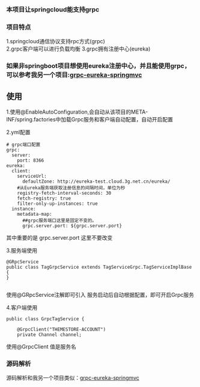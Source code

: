 ### 本项目让springcloud能支持grpc

### 项目特点
1.springcloud通信协议支持rpc方式(grpc)  
2.grpc客户端可以进行负载均衡
3.grpc拥有注册中心(eureka)

### 如果非springboot项目想使用eureka注册中心，并且能使用grpc，可以参考我另一个项目:[grpc-eureka-springmvc](https://github.com/smallleaf/grpc-eureka-springmvc)

##  使用
1.使用@EnableAutoConfiguration,会自动从该项目的META-INF/spring.factories中加载Grpc服务和客户端自动配置，自动开启配置

2.yml配置
```
# grpc端口配置
grpc:
  server:
    port: 8366
eureka:
  client:
    serviceUrl:
      defaultZone: http://eureka-test.cloud.3g.net.cn/eureka/
    #从Eureka服务端获取注册信息的间隔时间，单位为秒
    registry-fetch-interval-seconds: 30
    fetch-registry: true
    filter-only-up-instances: true
  instance:
    metadata-map:
      ##grpc服务端口这里是固定不变的。
      grpc.server.port: ${grpc.server.port}

```
其中重要的是
grpc.server.port 这里不要改变

3.服务端使用

```$xslt
@GRpcService
public class TagGrpcService extends TagServiceGrpc.TagServiceImplBase {
}


```
使用@GRpcService注解即可引入
服务启动后自动根据配置，即可开启Grpc服务

4.客户端使用

````$xslt
public class GrpcTagService {

    @GrpcClient("THEMESTORE-ACCOUNT")
    private Channel channel;
````

使用@GrpcClient 值是服务名


### 源码解析
源码解析和我另一个项目类似：[grpc-eureka-springmvc](https://github.com/smallleaf/grpc-eureka-springmvc)





